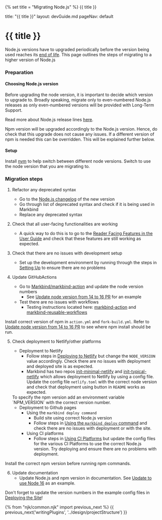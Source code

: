 {% set title = "Migrating Node.js" %}
<span id="title" class="d-none">{{ title }}</span>

<frontmatter>
  title: "{{ title }}"
  layout: devGuide.md
  pageNav: default
</frontmatter>

# {{ title }}

<div class="lead">

Node.js versions have to upgraded periodically before the version being used reaches its [end of life](https://endoflife.date/nodejs).
This page outlines the steps of migrating to a higher version of Node.js
</div>

### Preparation

#### Choosing Node.js version
Before upgrading the node version, it is important to decide which version to upgrade to. 
Broadly speaking, migrate only to even-numbered Node.js releases as only even-numbered versions will be provided with Long-Term Support. 

Read more about Node.js release lines [here](https://nodesource.com/blog/understanding-how-node-js-release-lines-work/).

Npm version will be upgraded accordingly to the Node.js version. Hence, do check that this upgrade does not cause any issues.
<box type="info" seamless>
If a different version of npm is needed this can be overridden. This will be explained further below.
</box>

#### Setup 

Install <tooltip content="Node Version Manager">[nvm](https://github.com/nvm-sh/nvm)</tooltip> to help switch between different node versions.
Switch to use the node version that you are migrating to.

### Migration steps 

1. Refactor any deprecated syntax
   - Go to the [Node.js changelog](https://nodejs.org/en/blog/release) of the new version
   - Go through list of deprecated syntax and check if it is being used in Markbind
   - Replace any deprecated syntax

2. Check that all user-facing functionalities are working 
   - A quick way to do this is to go to the [Reader Facing Features in the User Guide]({{baseUrl}}/userGuide/readerFacingFeatures.html)
      and check that these features are still working as expected.

3. Check that there are no issues with development setup 
   - Set up the development environment by running through the steps in [Setting Up]({{baseUrl}}/devdocs/devGuide/development/settingUp.html) to ensure there are no problems

4. Update GitHubActions 
   - Go to [Markbind/markbind-action](https://github.com/MarkBind/markbind-action) and update the node version numbers
     - See [Update node version from 14 to 16 PR](https://github.com/MarkBind/markbind-action/pull/8/files) for an example
   - Test there are no issues with workflows
     - Testing instructions located here: [markbind-action]({{baseUrl}}/devdocs/devGuide/githubActions/markbindAction.html) and [markbind-reusable-workflows]({{baseUrl}}/devdocs/devGuide/githubActions/markbindReusableWorkflows.html)

<box type="info" seamless header="If a different npm version is needed">

Install correct version of npm in `action.yml` and `fork-build.yml`. Refer to [Update node version from 14 to 16 PR](https://github.com/MarkBind/markbind-action/pull/8/files) to see where npm install should be run.
</box>

5. Check deployment to Netlify/other platforms
   - Deployment to Netlify 
     - Follow steps in [Deploying to Netlify]({{baseUrl}}/userGuide/deployingTheSite.html#deploying-to-netlify) but change the `NODE_VERSION` value accordingly. Check there are no issues with deployment and deployed site is as expected.
     - Markbind has two repos [init-minimal-netlify](https://github.com/MarkBind/init-minimal-netlify) and [init-typical-netlify](https://github.com/MarkBind/init-typical-netlify) which allows deployment to Netlify by using a config file. 
     Update the config file `netlify.toml` with the correct node version and check that deployment using button in `README` works as expected.
     
    <box type="info" seamless header="If a different npm version is needed">
    To specify the npm version add an environment variable `NPM_VERSION` with the correct version number. 
    </box>
   
   - Deployment to Github pages
      - Using the `markbind deploy command`
        - Build site using correct Node.js version 
        - Follow steps in [Using the `markbind deploy` command]({{baseUrl}}/userGuide/deployingTheSite.html#deploying-to-github-pages) and check there are no issues with deployment or with the site. 
      - Using CI platforms
        - Follow steps in [Using CI Platforms]({{baseUrl}}/userGuide/deployingTheSite.html#using-ci-platforms) but update 
          the config files for the various CI Platforms to use the correct Node.js version. Try deploying and ensure there are no problems with deployment.



<box type="info" seamless header="If a different npm version is needed">

Install the correct npm version before running npm commands.
</box>

6. Update documentation
   - Update Node.js and npm version in documentation. See [Update to use Node 16](https://github.com/MarkBind/markbind/pull/2233/files#diff-0f8e38868f41667abec6adacbb5131fbd6999c4913fc43e3429390b744f7a1f3) as an example.

<box type="tip" seamless>

Don't forget to update the version numbers in the example config files in [Deploying the Site]({{baseUrl}}/userGuide/deployingTheSite.html)!
</box>



{% from "njk/common.njk" import previous_next %}
{{ previous_next('writingPlugins', '../design/projectStructure') }}
